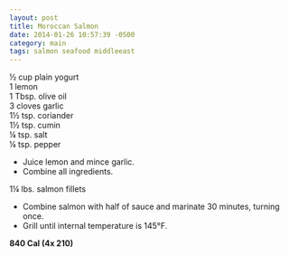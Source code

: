```yaml
---
layout: post
title: Moroccan Salmon
date: 2014-01-26 10:57:39 -0500
category: main
tags: salmon seafood middleeast
---
```

½ cup plain yogurt  
1 lemon  
1 Tbsp. olive oil  
3 cloves garlic  
1½ tsp. coriander  
1½ tsp. cumin  
¼ tsp. salt  
¼ tsp. pepper  

 * Juice lemon and mince garlic.
 * Combine all ingredients.

1¼ lbs. salmon fillets  

 * Combine salmon with half of sauce and marinate 30 minutes, turning once.
 * Grill until internal temperature is 145°F.

<strong>840 Cal (4x 210)  
</strong>
  
&nbsp;  
